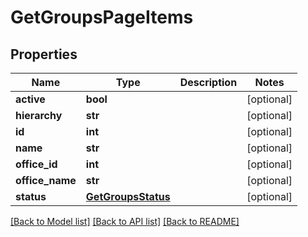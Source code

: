 # GetGroupsPageItems

## Properties
Name | Type | Description | Notes
------------ | ------------- | ------------- | -------------
**active** | **bool** |  | [optional] 
**hierarchy** | **str** |  | [optional] 
**id** | **int** |  | [optional] 
**name** | **str** |  | [optional] 
**office_id** | **int** |  | [optional] 
**office_name** | **str** |  | [optional] 
**status** | [**GetGroupsStatus**](GetGroupsStatus.md) |  | [optional] 

[[Back to Model list]](../README.md#documentation-for-models) [[Back to API list]](../README.md#documentation-for-api-endpoints) [[Back to README]](../README.md)


